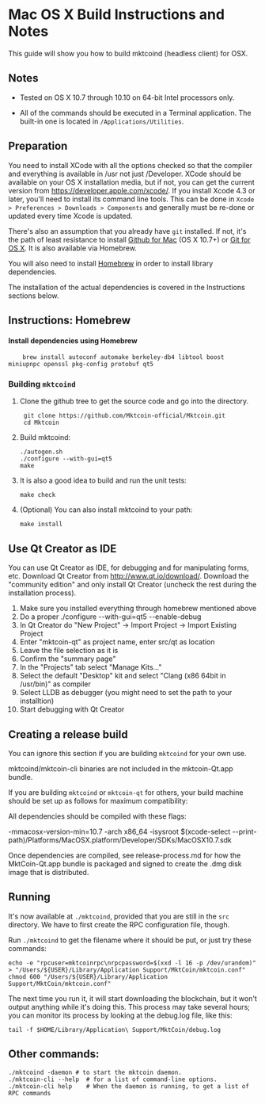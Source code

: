 Mac OS X Build Instructions and Notes
====================================
This guide will show you how to build mktcoind (headless client) for OSX.

Notes
-----

* Tested on OS X 10.7 through 10.10 on 64-bit Intel processors only.

* All of the commands should be executed in a Terminal application. The
built-in one is located in `/Applications/Utilities`.

Preparation
-----------

You need to install XCode with all the options checked so that the compiler
and everything is available in /usr not just /Developer. XCode should be
available on your OS X installation media, but if not, you can get the
current version from https://developer.apple.com/xcode/. If you install
Xcode 4.3 or later, you'll need to install its command line tools. This can
be done in `Xcode > Preferences > Downloads > Components` and generally must
be re-done or updated every time Xcode is updated.

There's also an assumption that you already have `git` installed. If
not, it's the path of least resistance to install [Github for Mac](https://mac.github.com/)
(OS X 10.7+) or
[Git for OS X](https://code.google.com/p/git-osx-installer/). It is also
available via Homebrew.

You will also need to install [Homebrew](http://brew.sh) in order to install library
dependencies.

The installation of the actual dependencies is covered in the Instructions
sections below.

Instructions: Homebrew
----------------------

#### Install dependencies using Homebrew

        brew install autoconf automake berkeley-db4 libtool boost miniupnpc openssl pkg-config protobuf qt5

### Building `mktcoind`

1. Clone the github tree to get the source code and go into the directory.

        git clone https://github.com/Mktcoin-official/Mktcoin.git
        cd Mktcoin

2.  Build mktcoind:

        ./autogen.sh
        ./configure --with-gui=qt5
        make

3.  It is also a good idea to build and run the unit tests:

        make check

4.  (Optional) You can also install mktcoind to your path:

        make install

Use Qt Creator as IDE
------------------------
You can use Qt Creator as IDE, for debugging and for manipulating forms, etc.
Download Qt Creator from http://www.qt.io/download/. Download the "community edition" and only install Qt Creator (uncheck the rest during the installation process).

1. Make sure you installed everything through homebrew mentioned above
2. Do a proper ./configure --with-gui=qt5 --enable-debug
3. In Qt Creator do "New Project" -> Import Project -> Import Existing Project
4. Enter "mktcoin-qt" as project name, enter src/qt as location
5. Leave the file selection as it is
6. Confirm the "summary page"
7. In the "Projects" tab select "Manage Kits..."
8. Select the default "Desktop" kit and select "Clang (x86 64bit in /usr/bin)" as compiler
9. Select LLDB as debugger (you might need to set the path to your installtion)
10. Start debugging with Qt Creator

Creating a release build
------------------------
You can ignore this section if you are building `mktcoind` for your own use.

mktcoind/mktcoin-cli binaries are not included in the mktcoin-Qt.app bundle.

If you are building `mktcoind` or `mktcoin-qt` for others, your build machine should be set up
as follows for maximum compatibility:

All dependencies should be compiled with these flags:

 -mmacosx-version-min=10.7
 -arch x86_64
 -isysroot $(xcode-select --print-path)/Platforms/MacOSX.platform/Developer/SDKs/MacOSX10.7.sdk

Once dependencies are compiled, see release-process.md for how the MktCoin-Qt.app
bundle is packaged and signed to create the .dmg disk image that is distributed.

Running
-------

It's now available at `./mktcoind`, provided that you are still in the `src`
directory. We have to first create the RPC configuration file, though.

Run `./mktcoind` to get the filename where it should be put, or just try these
commands:

    echo -e "rpcuser=mktcoinrpc\nrpcpassword=$(xxd -l 16 -p /dev/urandom)" > "/Users/${USER}/Library/Application Support/MktCoin/mktcoin.conf"
    chmod 600 "/Users/${USER}/Library/Application Support/MktCoin/mktcoin.conf"

The next time you run it, it will start downloading the blockchain, but it won't
output anything while it's doing this. This process may take several hours;
you can monitor its process by looking at the debug.log file, like this:

    tail -f $HOME/Library/Application\ Support/MktCoin/debug.log

Other commands:
-------

    ./mktcoind -daemon # to start the mktcoin daemon.
    ./mktcoin-cli --help  # for a list of command-line options.
    ./mktcoin-cli help    # When the daemon is running, to get a list of RPC commands
